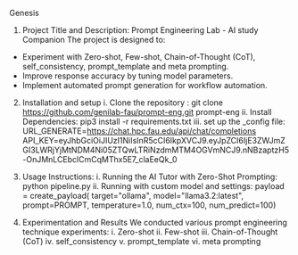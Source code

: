 Genesis
1. Project Title and Description:
Prompt Engineering Lab - AI study Companion
The project is designed to:
- Experiment with Zero-shot, Few-shot, Chain-of-Thought (CoT), self_consistency, prompt_template and meta prompting.
- Improve response accuracy by tuning model parameters.
- Implement automated prompt generation for workflow automation.

2. Installation and setup
i. Clone the repository : git clone https://github.com/genilab-fau/prompt-eng.git prompt-eng
ii. Install Dependencies: pip3 install -r requirements.txt
iii. set up the _config file:
URL_GENERATE=https://chat.hpc.fau.edu/api/chat/completions
API_KEY=eyJhbGciOiJIUzI1NiIsInR5cCI6IkpXVCJ9.eyJpZCI6IjE3ZWJmZGI3LWRjYjMtNDM4Ni05ZTQwLTRiNzdmMTM4OGVmNCJ9.nNBzaptzH5-OnJMnLCEbclCmCqMThx5E7_claEeQk_0

3. Usage Instructions:
i. Running the AI Tutor with Zero-Shot Prompting:
python pipeline.py
ii. Running with custom model and settings:
payload = create_payload(
                         target="ollama",
                         model="llama3.2:latest", 
                         prompt=PROMPT, 
                         temperature=1.0, 
                         num_ctx=100, 
                         num_predict=100)

4. Experimentation and Results
We conducted various prompt engineering technique experiments:
i. Zero-shot
ii. Few-shot
iii. Chain-of-Thought (CoT)
iv. self_consistency
v. prompt_template
vi. meta prompting


